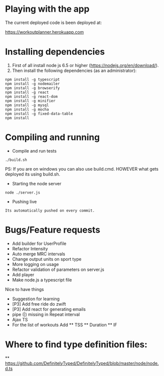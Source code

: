 # Playing with the app

The current deployed code is been deployed at:

https://workoutplanner.herokuapp.com

# Installing dependencies

1. First of all install node js 6.5 or higher (https://nodejs.org/en/download/).
2. Then install the following dependencies (as an administrator):

```
npm install -g typescript
npm install -g nodemailer
npm install -g browserify
npm install -g react
npm install -g react-dom
npm install -g minifier
npm install -g mysql
npm install -g mocha
npm install -g fixed-data-table
npm install
```

# Compiling and running

* Compile and run tests

```
./build.sh
```

PS: If you are on windows you can also use build.cmd. HOWEVER what gets deployed its using build.sh.

* Starting the node server

```
node ./server.js
```

* Pushing live

```
Its automatically pushed on every commit.
```

# Bugs/Feature requests
* Add builder for UserProfile
* Refactor Intensity
* Auto merge MRC intervals
* Change output units on sport type
* More logging on usage
* Refactor validation of parameters on server.js
* Add player
* Make node.js a typescript file

Nice to have things
* Suggestion for learning
* [P3] Add free ride do zwift
        <FreeRide Duration="600" FlatRoad="1"/>
* [P3] Add react for generating emails
* pipe (|) missing in Repeat interval
* Ajax TS
* For the list of workouts Add
** TSS
** Duration
** IF


# Where to find type definition files:
** https://github.com/DefinitelyTyped/DefinitelyTyped/blob/master/node/node.d.ts
